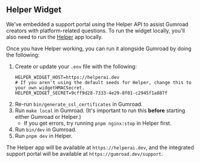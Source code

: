 ## Helper Widget

We've embedded a support portal using the Helper API to assist Gumroad creators with platform-related questions. To run the widget locally, you'll also need to run the [Helper](https://github.com/antiwork/helper) app locally.

Once you have Helper working, you can run it alongside Gumroad by doing the following:

1. Create or update your `.env` file with the following:
   ```
   HELPER_WIDGET_HOST=https://helperai.dev
   # If you aren't using the default seeds for Helper, change this to your own widgetHMACSecret.
   HELPER_WIDGET_SECRET=9cff9d28-7333-4e29-8f01-c2945f1a887f
   ```
2. Re-run `bin/generate_ssl_certificates` in Gumroad.
3. Run `make local` in Gumroad. (It's important to run this **before** starting either Gumroad or Helper.)
   - If you get errors, try running `pnpm nginx:stop` in Helper first.
4. Run `bin/dev` in Gumroad.
5. Run `pnpm dev` in Helper.

The Helper app will be available at `https://helperai.dev`, and the integrated support portal will be available at `https://gumroad.dev/support`.